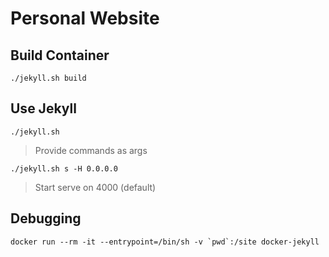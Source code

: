 # Personal Website

## Build Container

```
./jekyll.sh build
```

## Use Jekyll

```
./jekyll.sh
```

> Provide commands as args

```
./jekyll.sh s -H 0.0.0.0
```

> Start serve on 4000 (default)

## Debugging

```
docker run --rm -it --entrypoint=/bin/sh -v `pwd`:/site docker-jekyll
```